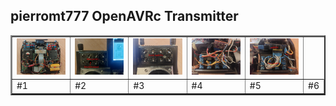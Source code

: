 ## pierromt777 OpenAVRc Transmitter

<table border="2>
<tr>
<td><img src="https://github.com/Ingwie/OpenAVRc_Hw/blob/V3/User's%20OpenAVRc%20Transmitters/pierrotm777/IMG_1.jpg" border="0"/></td>
<td><img src="https://github.com/Ingwie/OpenAVRc_Hw/blob/V3/User's%20OpenAVRc%20Transmitters/pierrotm777/IMG_2.jpg" border="0"/></td>
<td><img src="https://github.com/Ingwie/OpenAVRc_Hw/blob/V3/User's%20OpenAVRc%20Transmitters/pierrotm777/IMG_3.jpg" border="0"/></td>
<td><img src="https://github.com/Ingwie/OpenAVRc_Hw/blob/V3/User's%20OpenAVRc%20Transmitters/pierrotm777/IMG_4.jpg" border="0"/></td>
<td><img src="https://github.com/Ingwie/OpenAVRc_Hw/blob/V3/User's%20OpenAVRc%20Transmitters/pierrotm777/IMG_5.jpg" border="0"/></td>
<td><img src="https://github.com/Ingwie/OpenAVRc_Hw/blob/V3/User's%20OpenAVRc%20Transmitters/pierrotm777/IMG_6.jpg" border="0"/></td>
</tr>
<tr>
<td>     #1</td><td>     #2</td><td>     #3</td><td>     #4</td><td>     #5</td><td>     #6</td>
</tr>
</table>

